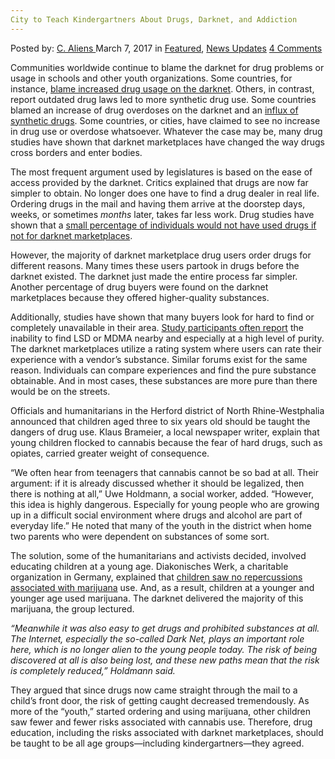 ```yaml
---
City to Teach Kindergartners About Drugs, Darknet, and Addiction
---
```

<article class="post-listing post-18481 post type-post status-publish format-standard has-post-thumbnail hentry category-deepdot-news category-news-updates tag-addiction tag-city tag-darknet tag-drugs tag-kindergartners tag-teach">
<div class="post-inner">
<span>Posted by: <a href="https://www.deepdotweb.com/author/caliens/" title="">C. Aliens </a></span>
<span>March 7, 2017</span>
<span>in <a href="https://www.deepdotweb.com/category/deepdot-news/" rel="category tag">Featured</a>, <a href="https://www.deepdotweb.com/category/news-updates/" rel="category tag">News Updates</a></span>
<span><a href="https://www.deepdotweb.com/2017/03/07/city-teach-kindergartners-drugs-darknet-addiction/#comments">4 Comments</a></span>
</p>
<div class="clear"></div>
<div class="entry">
<p>Communities worldwide continue to blame the darknet for drug problems or usage in schools and other youth organizations. Some countries, for instance, <a href="https://www.deepdotweb.com/2017/02/10/bavaria-sees-increase-drug-overdoses-one-city-sees-darknet-drugs/">blame increased drug usage on the darknet</a>. Others, in contrast, report outdated drug laws led to more synthetic drug use. Some countries blamed an increase of drug overdoses on the darknet and an <a href="https://www.deepdotweb.com/2016/12/16/turkish-health-expert-30-percent-drugs-comes-internet/">influx of synthetic drugs</a>. Some countries, or cities, have claimed to see no increase in drug use or overdose whatsoever. Whatever the case may be, many drug studies have shown that darknet marketplaces have changed the way drugs cross borders and enter bodies.</p>
<p>The most frequent argument used by legislatures is based on the ease of access provided by the darknet. Critics explained that drugs are now far simpler to obtain. No longer does one have to find a drug dealer in real life. Ordering drugs in the mail and having them arrive at the doorstep days, weeks, or sometimes <em>months</em> later, takes far less work. Drug studies have shown that a <a href="https://www.deepdotweb.com/2016/06/24/2016-global-drug-survey-shows-dmn-customers-ever/">small percentage of individuals would not have used drugs if not for darknet marketplaces</a>.</p>
<p>However, the majority of darknet marketplace drug users order drugs for different reasons. Many times these users partook in drugs before the darknet existed. The darknet just made the entire process far simpler. Another percentage of drug buyers were found on the darknet marketplaces because they offered higher-quality substances.</p>
<p>Additionally, studies have shown that many buyers look for hard to find or completely unavailable in their area. <a href="https://www.deepdotweb.com/tag/study/">Study participants often report</a> the inability to find LSD or MDMA nearby and especially at a high level of purity. The darknet marketplaces utilize a rating system where users can rate their experience with a vendor&#8217;s substance. Similar forums exist for the same reason. Individuals can compare experiences and find the pure substance obtainable. And in most cases, these substances are more pure than there would be on the streets.</p>
<p>Officials and humanitarians in the Herford district of North Rhine-Westphalia announced that children aged three to six years old should be taught the dangers of drug use. Klaus Brameier, a local newspaper writer, explain that young children flocked to cannabis because the fear of hard drugs, such as opiates, carried greater weight of consequence.</p>
<p>&#8220;We often hear from teenagers that cannabis cannot be so bad at all. Their argument: if it is already discussed whether it should be legalized, then there is nothing at all,” Uwe Holdmann, a social worker, added. “However, this idea is highly dangerous. Especially for young people who are growing up in a difficult social environment where drugs and alcohol are part of everyday life.” He noted that many of the youth in the district when home two parents who were dependent on substances of some sort.</p>
<p>The solution, some of the humanitarians and activists decided, involved educating children at a young age. Diakonisches Werk, a charitable organization in Germany, explained that <a href="https://www.tag24.de/nachrichten/drogen-konsum-verboten-cannabis-opiate-kreis-herford-praevention-aufklaerung-jugendliche-kinder-auswertung-diakonie-werk-216595">children saw no repercussions associated with marijuana</a> use. And, as a result, children at a younger and younger age used marijuana. The darknet delivered the majority of this marijuana, the group lectured.</p>
<p><a id="post-18481-_gjdgxs"></a><em>“Meanwhile it was also easy to get drugs and prohibited substances at all. The Internet, especially the so-called Dark Net, plays an important role here, which is no longer alien to the young people today. The risk of being discovered at all is also being lost, and these new paths mean that the risk is completely reduced,&#8221; Holdmann said.</em></p>
<p>They argued that since drugs now came straight through the mail to a child&#8217;s front door, the risk of getting caught decreased tremendously. As more of the “youth,” started ordering and using marijuana, other children saw fewer and fewer risks associated with cannabis use. Therefore, drug education, including the risks associated with darknet marketplaces, should be taught to be all age groups—including kindergartners—they agreed.</p>
</div>
<span style="display:none"><a href="https://www.deepdotweb.com/tag/addiction/" rel="tag">addiction</a> <a href="https://www.deepdotweb.com/tag/city/" rel="tag">city</a> <a href="https://www.deepdotweb.com/tag/darknet/" rel="tag">darknet</a> <a href="https://www.deepdotweb.com/tag/drugs/" rel="tag">drugs</a> <a href="https://www.deepdotweb.com/tag/kindergartners/" rel="tag">kindergartners</a> <a href="https://www.deepdotweb.com/tag/teach/" rel="tag">teach</a></span> <span style="display:none" class="updated">2017-03-07</span>
<div style="display:none" class="vcard author" itemprop="author" itemscope itemtype="http://schema.org/Person"><strong class="fn" itemprop="name"><a href="https://www.deepdotweb.com/author/caliens/" title="Posts by C. Aliens" rel="author">C. Aliens</a></strong></div>
</div>
</article>


